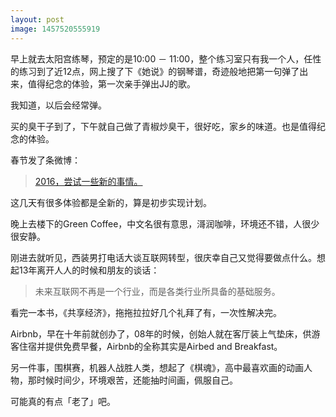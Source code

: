 ```yaml
---
layout: post
image: 1457520555919
---
```


早上就去太阳宫练琴，预定的是10:00 － 11:00，整个练习室只有我一个人，任性的练习到了近12点，网上搜了下《她说》的钢琴谱，奇迹般地把第一句弹了出来，值得纪念的体验，第一次亲手弹出JJ的歌。

我知道，以后会经常弹。

买的臭干子到了，下午就自己做了青椒炒臭干，很好吃，家乡的味道。也是值得纪念的体验。

春节发了条微博：

> [2016，尝试一些新的事情。](http://weibo.com/2005321383/DhDW0enHd?from=page_1005052005321383_profile&wvr=6&mod=weibotime&type=comment)

这几天有很多体验都是全新的，算是初步实现计划。

晚上去楼下的Green Coffee，中文名很有意思，滒润咖啡，环境还不错，人很少很安静。

刚进去就听见，西装男打电话大谈互联网转型，很庆幸自己又觉得要做点什么。想起13年离开人人的时候和朋友的谈话：

> 未来互联网不再是一个行业，而是各类行业所具备的基础服务。

看完一本书，《共享经济》，拖拖拉拉好几个礼拜了有，一次性解决完。

Airbnb，早在十年前就创办了，08年的时候，创始人就在客厅装上气垫床，供游客住宿并提供免费早餐，Airbnb的全称其实是Airbed and Breakfast。

另一件事，围棋赛，机器人战胜人类，想起了《棋魂》，高中最喜欢画的动画人物，那时候时间少，环境艰苦，还能抽时间画，佩服自己。

可能真的有点「老了」吧。